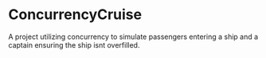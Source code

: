 # ConcurrencyCruise
A project utilizing concurrency to simulate passengers entering a ship and a captain ensuring the ship isnt overfilled.
